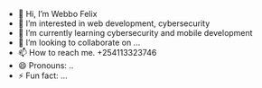 - 👋 Hi, I’m Webbo Felix
- 👀 I’m interested in web development, cybersecurity
- 🌱 I’m currently learning cybersecurity and mobile development
- 💞️ I’m looking to collaborate on ...
- 📫 How to reach me. +254113323746
- 😄 Pronouns: ..
- ⚡ Fun fact: ...

<!---
webboFelix/webboFelix is a ✨ special ✨ repository because its `README.md` (this file) appears on your GitHub profile.
You can click the Preview link to take a look at your changes.
--->
